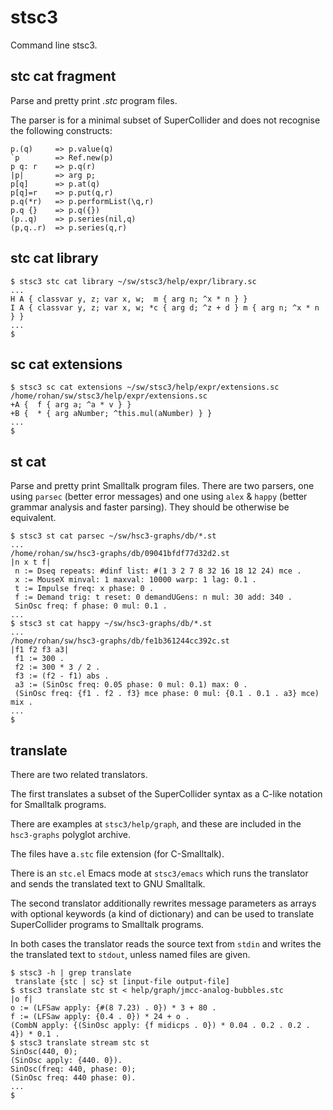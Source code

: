 # stsc3

Command line stsc3.

## stc cat fragment

Parse and pretty print _.stc_ program files.

The parser is for a minimal subset of SuperCollider
and does not recognise the following constructs:

~~~~
p.(q)     => p.value(q)
`p        => Ref.new(p)
p q: r    => p.q(r)
|p|       => arg p;
p[q]      => p.at(q)
p[q]=r    => p.put(q,r)
p.q(*r)   => p.performList(\q,r)
p.q {}    => p.q({})
(p..q)    => p.series(nil,q)
(p,q..r)  => p.series(q,r)
~~~~

## stc cat library

~~~~
$ stsc3 stc cat library ~/sw/stsc3/help/expr/library.sc
...
H A { classvar y, z; var x, w;  m { arg n; ^x * n } }
I A { classvar y, z; var x, w; *c { arg d; ^z + d } m { arg n; ^x * n } }
...
$
~~~~

## sc cat extensions

~~~~
$ stsc3 sc cat extensions ~/sw/stsc3/help/expr/extensions.sc
/home/rohan/sw/stsc3/help/expr/extensions.sc
+A {  f { arg a; ^a * v } }
+B {  * { arg aNumber; ^this.mul(aNumber) } }
...
$
~~~~

## st cat

Parse and pretty print Smalltalk program files.
There are two parsers,
one using `parsec` (better error messages)
and one using `alex` & `happy` (better grammar analysis and faster parsing).
They should be otherwise be equivalent.

~~~~
$ stsc3 st cat parsec ~/sw/hsc3-graphs/db/*.st
...
/home/rohan/sw/hsc3-graphs/db/09041bfdf77d32d2.st
|n x t f|
 n := Dseq repeats: #dinf list: #(1 3 2 7 8 32 16 18 12 24) mce .
 x := MouseX minval: 1 maxval: 10000 warp: 1 lag: 0.1 .
 t := Impulse freq: x phase: 0 .
 f := Demand trig: t reset: 0 demandUGens: n mul: 30 add: 340 .
 SinOsc freq: f phase: 0 mul: 0.1 .
...
$ stsc3 st cat happy ~/sw/hsc3-graphs/db/*.st
...
/home/rohan/sw/hsc3-graphs/db/fe1b361244cc392c.st
|f1 f2 f3 a3|
 f1 := 300 .
 f2 := 300 * 3 / 2 .
 f3 := (f2 - f1) abs .
 a3 := (SinOsc freq: 0.05 phase: 0 mul: 0.1) max: 0 .
 (SinOsc freq: {f1 . f2 . f3} mce phase: 0 mul: {0.1 . 0.1 . a3} mce) mix .
...
$
~~~~

## translate

There are two related translators.

The first translates a subset of the SuperCollider syntax as a C-like notation for Smalltalk programs.

There are examples at `stsc3/help/graph`, and these are included in the `hsc3-graphs` polyglot archive.

The files have a`.stc` file extension (for C-Smalltalk).

There is an `stc.el` Emacs mode at `stsc3/emacs` which runs the translator and sends the translated text to GNU Smalltalk.

The second translator additionally rewrites message parameters as arrays with optional keywords (a kind of dictionary)
and can be used to translate SuperCollider programs to Smalltalk programs.

In both cases the translator reads the source text from `stdin` and writes the the translated text to `stdout`, unless named files are given.

````
$ stsc3 -h | grep translate
 translate {stc | sc} st [input-file output-file]
$ stsc3 translate stc st < help/graph/jmcc-analog-bubbles.stc
|o f|
o := (LFSaw apply: {#(8 7.23) . 0}) * 3 + 80 .
f := (LFSaw apply: {0.4 . 0}) * 24 + o .
(CombN apply: {(SinOsc apply: {f midicps . 0}) * 0.04 . 0.2 . 0.2 . 4}) * 0.1 .
$ stsc3 translate stream stc st
SinOsc(440, 0);
(SinOsc apply: {440. 0}).
SinOsc(freq: 440, phase: 0);
(SinOsc freq: 440 phase: 0).
...
$
````
